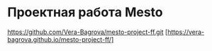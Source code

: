 # Проектная работа Mesto
https://github.com/Vera-Bagrova/mesto-project-ff.git
[https://vera-bagrova.github.io/mesto-project-ff/]